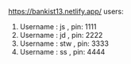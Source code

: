 https://bankist13.netlify.app/
users:
1. Username : js  , pin: 1111
2. Username : jd  , pin: 2222
3. Username : stw , pin: 3333
4. Username : ss  , pin: 4444
